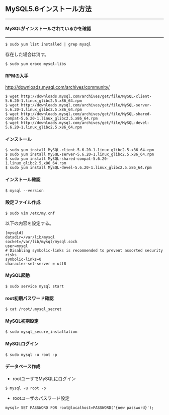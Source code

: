 ## MySQL5.6インストール方法
---
#### MySQLがインストールされているかを確認
---
```
$ sudo yum list installed | grep mysql
```
存在した場合は消す。
```
$ sudo yum erace mysql-libs
```

#### RPMの入手
[http://downloads.mysql.com/archives/community/ ](http://downloads.mysql.com/archives/community/)
```
$ wget http://downloads.mysql.com/archives/get/file/MySQL-client-5.6.20-1.linux_glibc2.5.x86_64.rpm
$ wget http://downloads.mysql.com/archives/get/file/MySQL-server-5.6.20-1.linux_glibc2.5.x86_64.rpm
$ wget http://downloads.mysql.com/archives/get/file/MySQL-shared-compat-5.6.20-1.linux_glibc2.5.x86_64.rpm
$ wget http://downloads.mysql.com/archives/get/file/MySQL-devel-5.6.20-1.linux_glibc2.5.x86_64.rpm
```

#### インストール
```
$ sudo yum install MySQL-client-5.6.20-1.linux_glibc2.5.x86_64.rpm
$ sudo yum install MySQL-server-5.6.20-1.linux_glibc2.5.x86_64.rpm
$ sudo yum install MySQL-shared-compat-5.6.20-1.linux_glibc2.5.x86_64.rpm
$ sudo yum install MySQL-devel-5.6.20-1.linux_glibc2.5.x86_64.rpm
```

#### インストール確認
```
$ mysql --version
```

#### 設定ファイル作成
```
$ sudo vim /etc/my.cnf
```
以下の内容を設定する。  
```
[mysqld]
datadir=/var/lib/mysql
socket=/var/lib/mysql/mysql.sock
user=mysql
# Disabling symbolic-links is recommended to prevent assorted security risks
symbolic-links=0
character-set-server = utf8
```

#### MySQL起動
```
$ sudo service mysql start
```

#### root初期パスワード確認
```
$ cat /root/.mysql_secret
```

#### MySQL初期設定
```
$ sudo mysql_secure_installation
```

#### MySQLログイン
```
$ sudo mysql -u root -p
```

#### データベース作成
- rootユーザでMySQLにログイン
```
$ mysql -u root -p
```
- rootユーザのパスワード設定
```
mysql> SET PASSWORD FOR root@localhost=PASSWORD('{new password}');
```


